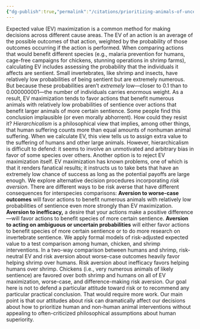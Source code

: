 ```yaml
---
{"dg-publish":true,"permalink":"/citations/prioritizing-animals-of-uncertain-sentience-rethink-priorities/","tags":["sentience shrimp insects"],"created":"2025-10-23T11:49:05.337+01:00","updated":"2025-10-23T11:49:05.365+01:00"}
---
```


Expected value (EV) maximization is a common method for making decisions across different cause areas. The EV of an action is an average of the possible outcomes of that action, weighted by the probability of those outcomes occurring if the action is performed.
When comparing actions that would benefit different species (e.g., malaria prevention for humans, cage-free campaigns for chickens, stunning operations in shrimp farms), calculating EV includes assessing the probability that the individuals it affects are sentient.
Small invertebrates, like shrimp and insects, have relatively low probabilities of being sentient but are extremely numerous. But because these probabilities aren’t *extremely* low—closer to 0.1 than to 0.000000001—the number of individuals carries enormous weight. As a result, EV maximization tends to favor actions that benefit numerous animals with relatively low probabilities of sentience over actions that benefit larger animals of more certain sentience.
Some people find this conclusion implausible (or even morally abhorrent). How could they resist it?
*Hierarchicalism* is a philosophical view that implies, among other things, that human suffering counts more than equal amounts of nonhuman animal suffering. When we calculate EV, this view tells us to assign extra value to the suffering of humans and other large animals. However, hierarchicalism is difficult to defend: it seems to involve an unmotivated and arbitrary bias in favor of some species over others.
Another option is to reject EV maximization itself. EV maximization has known problems, one of which is that it renders fanatical results; it instructs us to take bets that have an extremely low chance of success as long as the potential payoffs are large enough. We explore alternative decision procedures incorporating *risk aversion*.
There are different ways to be risk averse that have different consequences for interspecies comparisons:
**Aversion to worse-case outcomes** will favor actions to benefit numerous animals with relatively low probabilities of sentience even more strongly than EV maximization.
**Aversion to inefficacy,** a desire that your actions make a positive difference—will favor actions to benefit species of more certain sentience.
**Aversion to acting on ambiguous or uncertain probabilities** will either favor actions to benefit species of more certain sentience or to do more research on invertebrate sentience.
We apply formal models of risk-adjusted expected value to a test comparison among human, chicken, and shrimp interventions.
In a two-way comparison between humans and shrimp, risk-neutral EV and risk aversion about worse-case outcomes heavily favor helping shrimp over humans.
Risk aversion about inefficacy favors helping humans over shrimp.
Chickens (i.e., very numerous animals of likely sentience) are favored over both shrimp and humans on all of EV maximization, worse-case, and difference-making risk aversion.
Our goal here is not to defend a particular attitude toward risk or to recommend any particular practical conclusion. That would require more work. Our main point is that our attitudes about risk can dramatically affect our decisions about how to prioritize human and non-human animal interventions without appealing to often-criticized philosophical assumptions about human superiority.